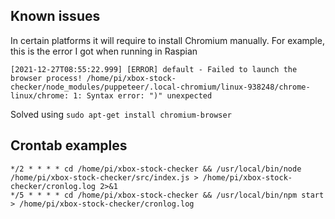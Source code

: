 ## Known issues

In certain platforms it will require to install Chromium manually. For example, this is the error I got when running in Raspian

`[2021-12-27T08:55:22.999] [ERROR] default - Failed to launch the browser process! /home/pi/xbox-stock-checker/node_modules/puppeteer/.local-chromium/linux-938248/chrome-linux/chrome: 1: Syntax error: ")" unexpected`

Solved using
`sudo apt-get install chromium-browser`

## Crontab examples

`*/2 * * * * cd /home/pi/xbox-stock-checker && /usr/local/bin/node /home/pi/xbox-stock-checker/src/index.js > /home/pi/xbox-stock-checker/cronlog.log 2>&1`\
`*/5 * * * * cd /home/pi/xbox-stock-checker && /usr/local/bin/npm start > /home/pi/xbox-stock-checker/cronlog.log`

